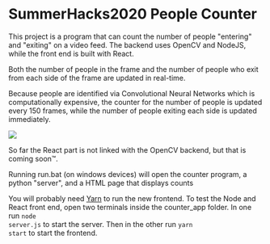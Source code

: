 # SummerHacks2020 People Counter

This project is a program that can count the number of people "entering" and "exiting" on a video feed. The backend uses OpenCV and NodeJS, while the front end is built with React.

Both the number of people in the frame and the number of people who exit from each side of the frame are updated in real-time. 

Because people are identified via Convolutional Neural Networks which is computationally expensive, the counter for the number of people is updated every 150 frames, while the number of people exiting each side is updated immediately. 

![](demo/people_tracker_demo.gif)


So far the React part is not linked with the OpenCV backend, but that is coming soon™.

Running run.bat (on windows devices) will open the counter program, a python "server", and a HTML page that displays counts

You will probably need [Yarn](https://yarnpkg.com/) to run the new frontend.
To test the Node and React front end, open two terminals inside the counter_app folder. In one run <code>node server.js</code> to start the server. 
Then in the other run <code>yarn start</code> to start the frontend.
